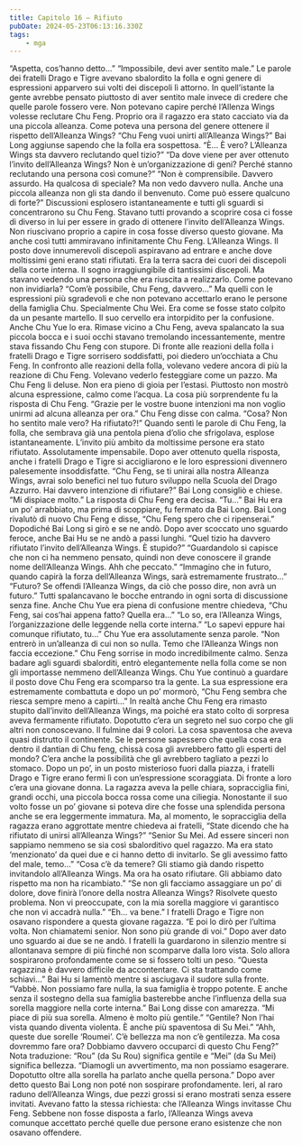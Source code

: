 ```yaml
---
title: Capitolo 16 – Rifiuto
pubDate: 2024-05-23T06:13:16.330Z
tags:
    - mga
---
```

“Aspetta, cos’hanno detto…”
“Impossibile, devi aver sentito male.”
Le parole dei fratelli Drago e Tigre avevano sbalordito la folla e ogni genere di espressioni apparvero sui volti dei discepoli lì attorno.
In quell’istante la gente avrebbe pensato piuttosto di aver sentito male invece di credere che quelle parole fossero vere.
Non potevano capire perché l’Allenza Wings volesse reclutare Chu Feng. Proprio ora il ragazzo era stato cacciato via da una piccola alleanza. Come poteva una persona del genere ottenere il rispetto dell’Alleanza Wings?
“Chu Feng vuoi unirti all’Alleanza Wings?”
Bai Long aggiunse sapendo che la folla era sospettosa.
“È… È vero? L’Alleanza Wings sta davvero reclutando quel tizio?”
“Da dove viene per aver ottenuto l’invito dell’Alleanza Wings? Non è un’organizzazione di geni? Perché stanno reclutando una persona così comune?”
“Non è comprensibile. Davvero assurdo. Ha qualcosa di speciale? Ma non vedo davvero nulla. Anche una piccola alleanza non gli sta dando il benvenuto. Come può essere qualcuno di forte?”
Discussioni esplosero istantaneamente e tutti gli sguardi si concentrarono su Chu Feng. Stavano tutti provando a scoprire cosa ci fosse di diverso in lui per essere in grado di ottenere l’invito dell’Alleanza Wings.
Non riuscivano proprio a capire in cosa fosse diverso questo giovane. Ma anche così tutti ammiravano infinitamente Chu Feng.
L’Alleanza Wings. Il posto dove innumerevoli discepoli aspiravano ad entrare e anche dove moltissimi geni erano stati rifiutati. Era la terra sacra dei cuori dei discepoli della corte interna.
Il sogno irraggiungibile di tantissimi discepoli.
Ma stavano vedendo una persona che era riuscita a realizzarlo. Come potevano non invidiarla?
“Com’è possibile, Chu Feng, davvero…”
Ma quelli con le espressioni più sgradevoli e che non potevano accettarlo erano le persone della famiglia Chu.
Specialmente Chu Wei. Era come se fosse stato colpito da un pesante martello. Il suo cervello era intorpidito per la confusione.
Anche Chu Yue lo era. Rimase vicino a Chu Feng, aveva spalancato la sua piccola bocca e i suoi occhi stavano tremolando incessantemente, mentre stava fissando Chu Feng con stupore.
Di fronte alle reazioni della folla i fratelli Drago e Tigre sorrisero soddisfatti, poi diedero un’occhiata a Chu Feng.
In confronto alle reazioni della folla, volevano vedere ancora di più la reazione di Chu Feng. Volevano vederlo festeggiare come un pazzo.
Ma Chu Feng li deluse. Non era pieno di gioia per l’estasi. Piuttosto non mostrò alcuna espressione, calmo come l’acqua. La cosa più sorprendente fu la risposta di Chu Feng.
“Grazie per le vostre buone intenzioni ma non voglio unirmi ad alcuna alleanza per ora.” Chu Feng disse con calma.
“Cosa? Non ho sentito male vero? Ha rifiutato?!”
Quando sentì le parole di Chu Feng, la folla, che sembrava già una pentola piena d’olio che sfrigolava, esplose istantaneamente. L’invito più ambito da moltissime persone era stato rifiutato. Assolutamente impensabile.
Dopo aver ottenuto quella risposta, anche i fratelli Drago e Tigre si accigliarono e le loro espressioni divennero palesemente insoddisfatte.
“Chu Feng, se ti unirai alla nostra Alleanza Wings, avrai solo benefici nel tuo futuro sviluppo nella Scuola del Drago Azzurro. Hai davvero intenzione di rifiutare?” Bai Long consigliò e chiese.
“Mi dispiace molto.” La risposta di Chu Feng era decisa.
“Tu…”
Bai Hu era un po’ arrabbiato, ma prima di scoppiare, fu fermato da Bai Long.
Bai Long rivalutò di nuovo Chu Feng e disse, “Chu Feng spero che ci ripenserai.”
Dopodiché Bai Long si girò e se ne andò. Dopo aver scoccato uno sguardo feroce, anche Bai Hu se ne andò a passi lunghi.
“Quel tizio ha davvero rifiutato l’invito dell’Alleanza Wings. È stupido?”
“Guardandolo si capisce che non ci ha nemmeno pensato, quindi non deve conoscere il grande nome dell’Alleanza Wings. Ahh che peccato.”
“Immagino che in futuro, quando capirà la forza dell’Alleanza Wings, sarà estremamente frustrato…”
“Futuro? Se offendi l’Alleanza Wings, da ciò che posso dire, non avrà un futuro.”
Tutti spalancavano le bocche entrando in ogni sorta di discussione senza fine.
Anche Chu Yue era piena di confusione mentre chiedeva, “Chu Feng, sai cos’hai appena fatto? Quella era…”
“Lo so, era l’Alleanza Wings, l’organizzazione delle leggende nella corte interna.”
“Lo sapevi eppure hai comunque rifiutato, tu…” Chu Yue era assolutamente senza parole.
“Non entrerò in un’alleanza di cui non so nulla. Temo che l’Alleanza Wings non faccia eccezione.”
Chu Feng sorrise in modo incredibilmente calmo. Senza badare agli sguardi sbalorditi, entrò elegantemente nella folla come se non gli importasse nemmeno dell’Alleanza Wings.
Chu Yue continuò a guardare il posto dove Chu Feng era scomparso tra la gente. La sua espressione era estremamente combattuta e dopo un po’ mormorò, “Chu Feng sembra che riesca sempre meno a capirti…”
In realtà anche Chu Feng era rimasto stupito dall’invito dell’Alleanza Wings, ma poiché era stato colto di sorpresa aveva fermamente rifiutato. Dopotutto c’era un segreto nel suo corpo che gli altri non conoscevano.
Il fulmine dai 9 colori. La cosa spaventosa che aveva quasi distrutto il continente. Se le persone sapessero che quella cosa era dentro il dantian di Chu feng, chissà cosa gli avrebbero fatto gli esperti del mondo? C’era anche la possibilità che gli avrebbero tagliato a pezzi lo stomaco.
Dopo un po’, in un posto misterioso fuori dalla piazza, i fratelli Drago e Tigre erano fermi lì con un’espressione scoraggiata. Di fronte a loro c’era una giovane donna.
La ragazza aveva la pelle chiara, sopracciglia fini, grandi occhi, una piccola bocca rossa come una ciliegia.
Nonostante il suo volto fosse un po’ giovane si poteva dire che fosse una splendida persona anche se era leggermente immatura.
Ma, al momento, le sopracciglia della ragazza erano aggrottate mentre chiedeva ai fratelli, “State dicendo che ha rifiutato di unirsi all’Alleanza Wings?”
“Senior Su Mei. Ad essere sinceri non sappiamo nemmeno se sia così sbalorditivo quel ragazzo. Ma era stato ‘menzionato’ da quei due e ci hanno detto di invitarlo. Se gli avessimo fatto del male, temo…”
“Cosa c’è da temere? Gli stiamo già dando rispetto invitandolo all’Alleanza Wings.
Ma ora ha osato rifiutare. Gli abbiamo dato rispetto ma non ha ricambiato.”
“Se non gli facciamo assaggiare un po’ di dolore, dove finirà l’onore della nostra Alleanza Wings? Risolvete questo problema. Non vi preoccupate, con la mia sorella maggiore vi garantisco che non vi accadrà nulla.”
“Eh… va bene.” I fratelli Drago e Tigre non osavano rispondere a questa giovane ragazza.
“E poi lo dirò per l’ultima volta. Non chiamatemi senior. Non sono più grande di voi.” Dopo aver dato uno sguardo ai due se ne andò.
I fratelli la guardarono in silenzio mentre si allontanava sempre di più finché non scomparve dalla loro vista. Solo allora sospirarono profondamente come se si fossero tolti un peso.
“Questa ragazzina è davvero difficile da accontentare. Ci sta trattando come schiavi…” Bai Hu si lamentò mentre si asciugava il sudore sulla fronte.
“Vabbè. Non possiamo fare nulla, la sua famiglia è troppo potente. E anche senza il sostegno della sua famiglia basterebbe anche l’influenza della sua sorella maggiore nella corte interna.” Bai Long disse con amarezza.
“Mi piace di più sua sorella. Almeno è molto più gentile.”
“Gentile? Non l’hai vista quando diventa violenta. È anche più spaventosa di Su Mei.”
“Ahh, queste due sorelle ‘Roumei’. C’è bellezza ma non c’è gentilezza. Ma cosa dovremmo fare ora? Dobbiamo davvero occuparci di questo Chu Feng?”
Nota traduzione: “Rou” (da Su Rou) significa gentile e “Mei” (da Su Mei) significa bellezza.
“Diamogli un avvertimento, ma non possiamo esagerare. Dopotutto oltre alla sorella ha parlato anche quella persona.” Dopo aver detto questo Bai Long non poté non sospirare profondamente.
Ieri, al raro raduno dell’Alleanza Wings, due pezzi grossi si erano mostrati senza essere invitati.
Avevano fatto la stessa richiesta: che l’Alleanza Wings invitasse Chu Feng.
Sebbene non fosse disposta a farlo, l’Alleanza Wings aveva comunque accettato perché quelle due persone erano esistenze che non osavano offendere.



